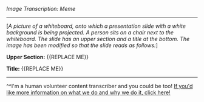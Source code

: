 *Image Transcription: Meme*

---

\[*A picture of a whiteboard, onto which a presentation slide with a white background is being projected. A person sits on a chair next to the whiteboard. The slide has an upper section and a title at the bottom. The image has been modified so that the slide reads as follows:*]

**Upper Section:** {{REPLACE ME}}

**Title:** {{REPLACE ME}}

---

^^I'm&#32;a&#32;human&#32;volunteer&#32;content&#32;transcriber&#32;and&#32;you&#32;could&#32;be&#32;too!&#32;[If&#32;you'd&#32;like&#32;more&#32;information&#32;on&#32;what&#32;we&#32;do&#32;and&#32;why&#32;we&#32;do&#32;it,&#32;click&#32;here!](https://www.reddit.com/r/TranscribersOfReddit/wiki/index)
